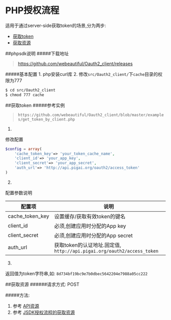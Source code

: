 # PHP授权流程
适用于通过server-side获取token的场景,分为两步:

* [获取token](#获取token)
* [获取资源](#获取资源)

##phpsdk说明
#####下载地址
> https://github.com/webeautiful/Oauth2_client/releases

#####基本配置
1.
php安装curl库
2.
修改`src/Oauth2_client/`下`cache`目录的权限为777

```bash
$ cd src/Oauth2_client
$ chmod 777 cache
```
##获取token
#####参考实例
> `https://github.com/webeautiful/Oauth2_client/blob/master/examples/get_token_by_client.php`

1.
修改配置

```php
$config = array(
    'cache_token_key'=> 'your_token_cache_name',
    'client_id'=> 'your_app_key',
    'client_secret'=> 'your_app_secret',
    'auth_url'=> 'http://api.pigai.org/oauth2/access_token'
)
```
2.
配置参数说明

| 配置项 | 说明 |
| --- | --- |
| cache_token_key | 设置缓存/获取有效token的键名 |
| client_id | 必须,创建应用时分配的App key |
| client_secret | 必须,创建应用时分配的App secret |
| auth_url | 获取token的认证地址.固定值, `http://api.pigai.org/oauth2/access_token` |


3.
返回值为token字符串,如: `8d734bf19bc9e7b0dbec5642204e7988a05cc222`

##获取资源
######请求方式: POST

#####方法:

1. 参考 [API资源](../handbooks/resource.html)
2. 参考 [JSDK授权流程的获取资源](./implicit.html#获取资源)






